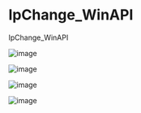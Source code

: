 # IpChange_WinAPI
IpChange_WinAPI

![image](https://github.com/user-attachments/assets/0215b9c8-75dd-4ed0-bd62-0012b051acd8)

![image](https://github.com/user-attachments/assets/8622d4e9-2117-473a-b532-338475e69c6f)

![image](https://github.com/user-attachments/assets/05b904d9-ee15-4f2b-a061-b8c196970c59)

![image](https://github.com/user-attachments/assets/41ca6e38-df5c-4772-80bc-92f3a4439401)
